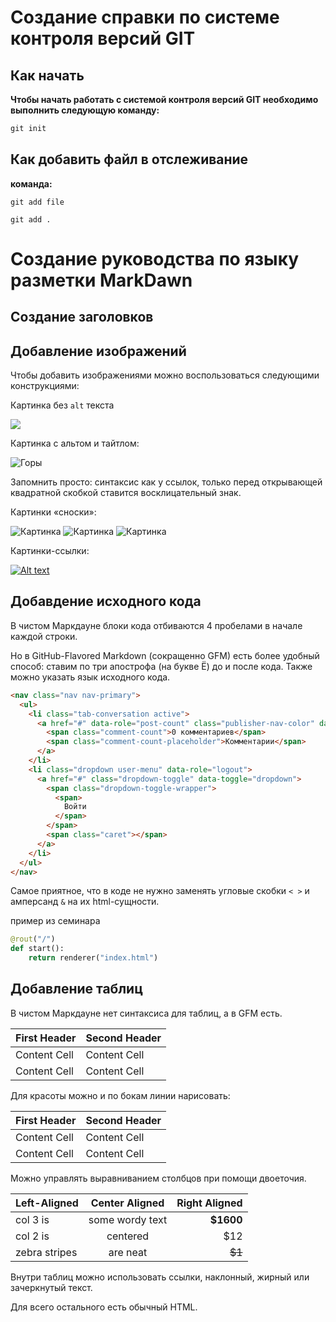 # Создание справки по системе контроля версий GIT 

## Как начать
**Чтобы начать работать с системой контроля версий GIT необходимо выполнить следующую команду:**

```cs
git init
```

## Как добавить файл в отслеживание

**команда:**

```
git add file
```
```
git add .
```

# Создание руководства по языку разметки MarkDawn

## Создание заголовков




## Добавление изображений

Чтобы добавить изображениями можно воспользоваться следующими конструкциями:

Картинка без `alt` текста

![](https://moya-planeta.ru/upload/images/xl/95/fe/95fe44d0e5fe53e49d874f9c2e07381ca8ea823a.jpg)

Картинка с альтом и тайтлом:

![Горы](https://moya-planeta.ru/upload/images/xl/95/fe/95fe44d0e5fe53e49d874f9c2e07381ca8ea823a.jpg "Горы")

Запомнить просто: синтаксис как у ссылок, только перед открывающей квадратной скобкой ставится восклицательный знак.

Картинки «сноски»:

![Картинка][image1]
![Картинка][image2]
![Картинка][image3]

[image1]: //placehold.it/250x100
[image2]: //placehold.it/200x100
[image3]: //placehold.it/150x100

Картинки-ссылки:

[![Alt text](https://moya-planeta.ru/upload/images/xl/95/fe/95fe44d0e5fe53e49d874f9c2e07381ca8ea823a.jpg)](https://www.youtube.com/watch?v=dQw4w9WgXcQ)



## Добавдение исходного кода

В чистом Маркдауне блоки кода отбиваются 4 пробелами в начале каждой строки.

Но в GitHub-Flavored Markdown (сокращенно GFM) есть более удобный способ: ставим по три апострофа (на букве Ё) до и после кода. Также можно указать язык исходного кода.

```html
<nav class="nav nav-primary">
  <ul>
    <li class="tab-conversation active">
      <a href="#" data-role="post-count" class="publisher-nav-color" data-nav="conversation">
        <span class="comment-count">0 комментариев</span>
        <span class="comment-count-placeholder">Комментарии</span>
      </a>
    </li>
    <li class="dropdown user-menu" data-role="logout">
      <a href="#" class="dropdown-toggle" data-toggle="dropdown">
        <span class="dropdown-toggle-wrapper">
          <span>
            Войти
          </span>
        </span>
        <span class="caret"></span>
      </a>
    </li>
  </ul>
</nav>
```

Самое приятное, что в коде не нужно заменять угловые скобки `< >` и амперсанд `&` на их html-сущности.

пример из семинара

```python
@rout("/")
def start():
    return renderer("index.html")
```


## Добавление таблиц


В чистом Маркдауне нет синтаксиса для таблиц, а в GFM есть.

First Header  | Second Header
------------- | -------------
Content Cell  | Content Cell
Content Cell  | Content Cell

Для красоты можно и по бокам линии нарисовать:

| First Header  | Second Header |
| ------------- | ------------- |
| Content Cell  | Content Cell  |
| Content Cell  | Content Cell  |

Можно управлять выравниванием столбцов при помощи двоеточия.

| Left-Aligned  | Center Aligned  | Right Aligned |
|:------------- |:---------------:| -------------:|
| col 3 is      | some wordy text |     **$1600** |
| col 2 is      | centered        |         $12   |
| zebra stripes | are neat        |        ~~$1~~ |

Внутри таблиц можно использовать ссылки, наклонный, жирный или зачеркнутый текст.

Для всего остального есть обычный HTML.



